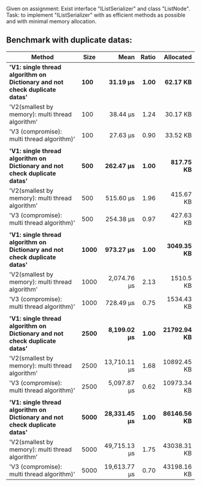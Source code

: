 Given on assignment: Exist interface "IListSerializer" and class "ListNode".<br>
Task: to implement "IListSerializer" with as efficient methods as possible and with minimal memory allocation.

## Benchmark with duplicate datas:
|                                                                    Method | Size |         Mean | Ratio |   Allocated |
|-------------------------------------------------------------------------- |----- |-------------:|------:|------------:|
| **&#39;V1: single thread algorithm on Dictionary and not check duplicate datas&#39;** |  **100** |     **31.19 μs** |  **1.00** |    **62.17 KB** |
|                          &#39;V2(smallest by memory): multi thread algorithm&#39; |  100 |     38.44 μs |  1.24 |    30.17 KB |
|                                &#39;V3 (compromise): multi thread algorithm)&#39; |  100 |     27.63 μs |  0.90 |    33.52 KB |
|                                                                           |      |              |       |             |
| **&#39;V1: single thread algorithm on Dictionary and not check duplicate datas&#39;** |  **500** |    **262.47 μs** |  **1.00** |   **817.75 KB** |
|                          &#39;V2(smallest by memory): multi thread algorithm&#39; |  500 |    515.60 μs |  1.96 |   415.67 KB |
|                                &#39;V3 (compromise): multi thread algorithm)&#39; |  500 |    254.38 μs |  0.97 |   427.63 KB |
|                                                                           |      |              |       |             |
| **&#39;V1: single thread algorithm on Dictionary and not check duplicate datas&#39;** | **1000** |    **973.27 μs** |  **1.00** |  **3049.35 KB** |
|                          &#39;V2(smallest by memory): multi thread algorithm&#39; | 1000 |  2,074.76 μs |  2.13 |   1510.5 KB |
|                                &#39;V3 (compromise): multi thread algorithm)&#39; | 1000 |    728.49 μs |  0.75 |  1534.43 KB |
|                                                                           |      |              |       |             |
| **&#39;V1: single thread algorithm on Dictionary and not check duplicate datas&#39;** | **2500** |  **8,199.02 μs** |  **1.00** | **21792.94 KB** |
|                          &#39;V2(smallest by memory): multi thread algorithm&#39; | 2500 | 13,710.11 μs |  1.68 | 10892.45 KB |
|                                &#39;V3 (compromise): multi thread algorithm)&#39; | 2500 |  5,097.87 μs |  0.62 | 10973.34 KB |
|                                                                           |      |              |       |             |
| **&#39;V1: single thread algorithm on Dictionary and not check duplicate datas&#39;** | **5000** | **28,331.45 μs** |  **1.00** | **86146.56 KB** |
|                          &#39;V2(smallest by memory): multi thread algorithm&#39; | 5000 | 49,715.13 μs |  1.75 | 43038.31 KB |
|                                &#39;V3 (compromise): multi thread algorithm)&#39; | 5000 | 19,613.77 μs |  0.70 | 43198.16 KB |
